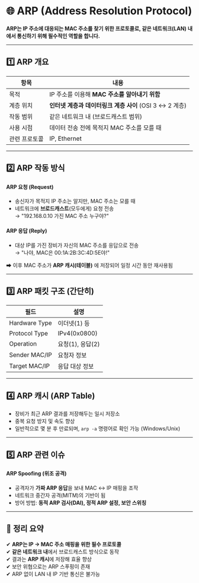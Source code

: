 # 🌐 ARP (Address Resolution Protocol)

**ARP는 IP 주소에 대응되는 MAC 주소를 찾기 위한 프로토콜로, 같은 네트워크(LAN) 내에서 통신하기 위해 필수적인 역할을 합니다.**

---

## 1️⃣ ARP 개요

| 항목       | 내용 |
|------------|------|
| 목적       | IP 주소를 이용해 **MAC 주소를 알아내기 위함** |
| 계층 위치  | **인터넷 계층과 데이터링크 계층 사이** (OSI 3 ↔ 2 계층) |
| 작동 범위  | 같은 네트워크 내 (브로드캐스트 범위) |
| 사용 시점  | 데이터 전송 전에 목적지 MAC 주소를 모를 때 |
| 관련 프로토콜 | IP, Ethernet |

---

## 2️⃣ ARP 작동 방식

#### ARP 요청 (Request)
- 송신자가 목적지 IP 주소는 알지만, MAC 주소는 모를 때
- 네트워크에 **브로드캐스트**(모두에게) 요청 전송  
  → "192.168.0.10 가진 MAC 주소 누구야?"

#### ARP 응답 (Reply)
- 대상 IP를 가진 장비가 자신의 MAC 주소를 응답으로 전송  
  → "나야, MAC은 00:1A:2B:3C:4D:5E야!"

➡ 이후 MAC 주소가 **ARP 캐시(테이블)** 에 저장되어 일정 시간 동안 재사용됨

---

## 3️⃣ ARP 패킷 구조 (간단히)

| 필드 | 설명 |
|------|------|
| Hardware Type | 이더넷(1) 등 |
| Protocol Type | IPv4(0x0800) |
| Operation | 요청(1), 응답(2) |
| Sender MAC/IP | 요청자 정보 |
| Target MAC/IP | 응답 대상 정보 |

---

## 4️⃣ ARP 캐시 (ARP Table)

- 장비가 최근 ARP 결과를 저장해두는 일시 저장소
- 중복 요청 방지 및 속도 향상
- 일반적으로 몇 분 후 만료되며, `arp -a` 명령어로 확인 가능 (Windows/Unix)

---

## 5️⃣ ARP 관련 이슈

#### ARP Spoofing (위조 공격)
- 공격자가 **가짜 ARP 응답**을 보내 MAC ↔ IP 매핑을 조작
- 네트워크 중간자 공격(MITM)의 기반이 됨
- 방어 방법: **동적 ARP 검사(DAI), 정적 ARP 설정, 보안 스위칭**

---

## 🎯 정리 요약

✔ **ARP는 IP → MAC 주소 매핑을 위한 필수 프로토콜**  
✔ **같은 네트워크 내**에서 브로드캐스트 방식으로 동작  
✔ 결과는 **ARP 캐시**에 저장해 효율 향상  
✔ 보안 위협으로는 ARP 스푸핑이 존재  
✔ ARP 없이 LAN 내 IP 기반 통신은 불가능
